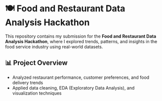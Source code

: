 # 🍽️ Food and Restaurant Data Analysis Hackathon

This repository contains my submission for the **Food and Restaurant Data Analysis Hackathon**, where I explored trends, patterns, and insights in the food service industry using real-world datasets.

## 📊 Project Overview

- Analyzed restaurant performance, customer preferences, and food delivery trends
- Applied data cleaning, EDA (Exploratory Data Analysis), and visualization techniques
